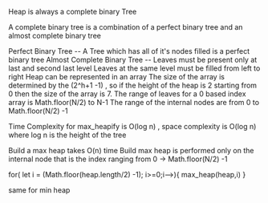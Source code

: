 Heap is always a complete binary Tree

A complete binary tree is a combination of a perfect binary tree and an almost complete binary tree


Perfect Binary Tree -- A Tree which has all of it's nodes filled is a perfect binary tree
Almost Complete Binary Tree --
Leaves must be present only at last and second last level
Leaves at the same level must be filled from left to right
Heap can be represented in an array
The size of the array is determined by the (2^h+1 -1) , so if the height of the heap is 2 starting from 0 then the size of the array is 7.
The range of leaves for a 0 based index array is Math.floor(N/2) to N-1
The range of the internal nodes are from 0 to Math.floor(N/2) -1

Time Complexity for max_heapify is O(log n) , space complexity is O(log n) where log n is the height of the tree

Build a max heap takes O(n) time 
Build max heap is performed only on the internal node that is the index ranging from 0 -> Math.floor(N/2) -1

for( let i =  (Math.floor(heap.length/2) -1); i>=0;i-->){
    max_heap(heap,i)
}

same for min heap